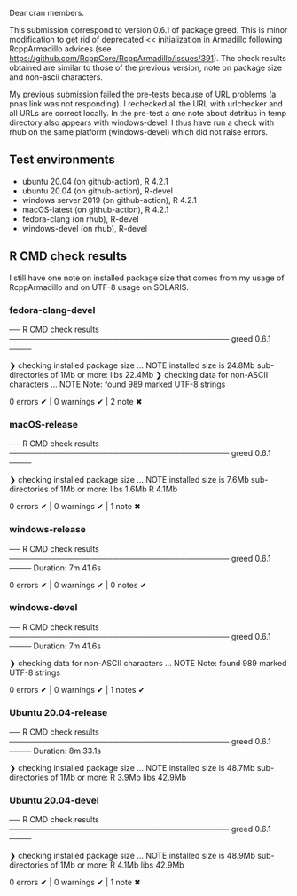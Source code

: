 Dear cran members.

This submission correspond to version 0.6.1 of package greed. This is minor modification to get rid of deprecated << initialization in Armadillo following RcppArmadillo advices (see  https://github.com/RcppCore/RcppArmadillo/issues/391). The check results obtained are similar to those of the previous version, note on package size and non-ascii characters. 

My previous submission failed the pre-tests because of URL problems (a pnas link was not responding). I rechecked all the URL with urlchecker and all URLs are correct locally. In the pre-test a one note about detritus in temp directory also appears with  windows-devel. I thus have run a check with rhub on the same platform (windows-devel) which did not raise errors.


## Test environments

* ubuntu 20.04 (on github-action), R 4.2.1
* ubuntu 20.04 (on github-action), R-devel 
* windows server 2019 (on github-action), R 4.2.1
* macOS-latest (on github-action), R 4.2.1
* fedora-clang (on rhub), R-devel
* windows-devel (on rhub), R-devel

## R CMD check results

I still have one note on installed package size that comes from my usage of RcppArmadillo and on UTF-8 usage on SOLARIS.

### fedora-clang-devel
── R CMD check results ──────────────────────────────────────── greed 0.6.1 ────

❯ checking installed package size ... NOTE
    installed size is  24.8Mb
    sub-directories of 1Mb or more:
      libs   22.4Mb
❯ checking data for non-ASCII characters ... NOTE
  Note: found 989 marked UTF-8 strings
    
0 errors ✔ | 0 warnings ✔ | 2 note ✖



### macOS-release
── R CMD check results ──────────────────────────────────────── greed 0.6.1 ────

❯ checking installed package size ... NOTE
    installed size is  7.6Mb
    sub-directories of 1Mb or more:
      libs   1.6Mb
      R      4.1Mb

0 errors ✔ | 0 warnings ✔ | 1 note ✖

### windows-release

── R CMD check results ──────────────────────────────────────── greed 0.6.1 ────
Duration: 7m 41.6s

0 errors ✔ | 0 warnings ✔ | 0 notes ✔

### windows-devel

── R CMD check results ──────────────────────────────────────── greed 0.6.1 ────
Duration: 7m 41.6s

❯ checking data for non-ASCII characters ... NOTE
  Note: found 989 marked UTF-8 strings

0 errors ✔ | 0 warnings ✔ | 1 notes ✔

### Ubuntu 20.04-release

── R CMD check results ──────────────────────────────────────── greed 0.6.1 ────
Duration: 8m 33.1s

❯ checking installed package size ... NOTE
    installed size is 48.7Mb
    sub-directories of 1Mb or more:
      R      3.9Mb
      libs  42.9Mb

### Ubuntu 20.04-devel
 ── R CMD check results ──────────────────────────────────────── greed 0.6.1 ────

❯ checking installed package size ... NOTE
    installed size is 48.9Mb
    sub-directories of 1Mb or more:
      R      4.1Mb
      libs  42.9Mb

0 errors ✔ | 0 warnings ✔ | 1 note ✖

